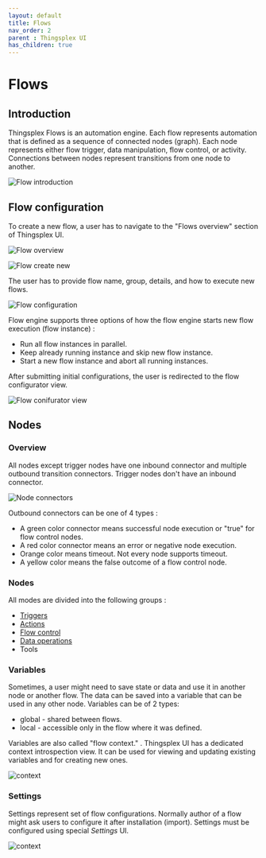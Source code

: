```yaml
---
layout: default
title: Flows
nav_order: 2
parent : Thingsplex UI
has_children: true
---
```


# Flows

## Introduction

Thingsplex Flows is an automation engine. Each flow represents automation that is defined as a sequence of connected nodes (graph). Each node represents either flow trigger, data manipulation, flow control, or activity. Connections between nodes represent transitions from one node to another.

![Flow introduction](img/flow-intro.png)

## Flow configuration

To create a new flow, a user has to navigate to the "Flows overview" section of Thingsplex UI. 

![Flow overview](img/flow-menu.png)

![Flow create new](img/flow-add-new-menu.png)

The user has to provide flow name, group, details, and how to execute new flows.

![Flow configuration](img/flow-new-config.png)

Flow engine supports three options of how the flow engine starts new flow execution (flow instance) :

- Run all flow instances in parallel.
- Keep already running instance and skip new flow instance.
- Start a new flow instance and abort all running instances.

After submitting initial configurations, the user is redirected to the flow configurator view.  

![Flow conifurator view](img/flow-configurator.png)

## Nodes

### Overview

All nodes except trigger nodes have one inbound connector and multiple outbound transition connectors. Trigger nodes don't have an inbound connector.

![Node connectors](img/flow-node-connectors.png)

Outbound connectors can be one of 4 types : 

- A green color connector means successful node execution or "true" for flow control nodes.
- A red color connector means an error or negative node execution.
- Orange color means timeout. Not every node supports timeout.
- A yellow color means the false outcome of a flow control node.  

### Nodes

All modes are divided into the following groups :

* [Triggers](nodes/triggers.md)
* [Actions](nodes/actions.md)
* [Flow control](nodes/flow-control.md)
* [Data operations](nodes/data.md)
* Tools

### Variables

Sometimes, a user might need to save state or data and use it in another node or another flow. The data can be saved into a variable that can be used in any other node. Variables can be of 2 types:

 - global - shared between flows.  
 - local - accessible only in the flow where it was defined.

 Variables are also called "flow context." . Thingsplex UI has a dedicated context introspection view. It can be used for viewing and updating existing variables and for creating new ones.

 ![context](img/context.png)

### Settings

Settings represent set of flow configurations. Normally author of a flow might ask users to configure it after installation (import). Settings must be configured using special *Settings* UI. 

![context](img/flow-settings.png)
